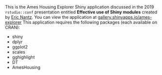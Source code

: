 This is the Ames Housing Explorer Shiny application discussed in the 2019 `rstudio::conf` presentation entitled __Effective use of Shiny modules__ created by [Eric Nantz](https://github.com/rpodcast).  You can view the application at [gallery.shinyapps.io/ames-explorer](https://gallery.shinyapps.io/ames-explorer) This application requires the following packages (each available on CRAN):
* shiny
* dplyr
* ggplot2
* scales
* gghighlight
* DT
* AmesHousing
